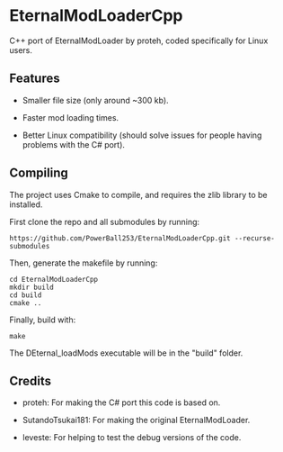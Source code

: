 # EternalModLoaderCpp
C++ port of EternalModLoader by proteh, coded specifically for Linux users.

## Features
* Smaller file size (only around ~300 kb).

* Faster mod loading times.

* Better Linux compatibility (should solve issues for people having problems with the C# port).

## Compiling
The project uses Cmake to compile, and requires the zlib library to be installed.

First clone the repo and all submodules by running:

```
https://github.com/PowerBall253/EternalModLoaderCpp.git --recurse-submodules
```

Then, generate the makefile by running:
```
cd EternalModLoaderCpp
mkdir build
cd build
cmake ..
```

Finally, build with:
```
make
```

The DEternal_loadMods executable will be in the "build" folder.

## Credits
* proteh: For making the C# port this code is based on.

* SutandoTsukai181: For making the original EternalModLoader.

* leveste: For helping to test the debug versions of the code.
